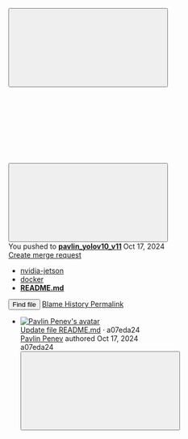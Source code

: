 



<!DOCTYPE html>
<html class="gl-light ui-green with-top-bar " lang="en">
<head prefix="og: http://ogp.me/ns#">
<meta charset="utf-8">
<meta content="IE=edge" http-equiv="X-UA-Compatible">
<meta content="width=device-width, initial-scale=1" name="viewport">
<title>docker/README.md · pavlin_yolov10_v11 · AI / Lab / AI Drone / Nvidia Jetson · GitLab</title>
<script>
//<![CDATA[
window.gon={};gon.api_version="v4";gon.default_avatar_url="https://gitlab.od.atncorp.com/assets/no_avatar-849f9c04a3a0d0cea2424ae97b27447dc64a7dbfae83c036c45b403392f0e8ba.png";gon.max_file_size=500;gon.asset_host=null;gon.webpack_public_path="/assets/webpack/";gon.relative_url_root="";gon.user_color_mode="gl-light";gon.user_color_scheme="solarized-dark";gon.markdown_surround_selection=true;gon.markdown_automatic_lists=true;gon.math_rendering_limits_enabled=true;gon.recaptcha_api_server_url="https://www.recaptcha.net/recaptcha/api.js";gon.recaptcha_sitekey=null;gon.gitlab_url="https://gitlab.od.atncorp.com";gon.promo_url="https://about.gitlab.com";gon.forum_url="https://forum.gitlab.com";gon.docs_url="https://docs.gitlab.com";gon.revision="2c7e66ebdb6";gon.feature_category="source_code_management";gon.gitlab_logo="/assets/gitlab_logo-2957169c8ef64c58616a1ac3f4fc626e8a35ce4eb3ed31bb0d873712f2a041a0.png";gon.secure=true;gon.sprite_icons="/assets/icons-50888ef7fb46c3a1fb53bc67cfc1085be59395f0d49dd55cdd8a8e269dede05b.svg";gon.sprite_file_icons="/assets/file_icons/file_icons-7cd3d6c3b29a6d972895f36472978a4b5adb4b37f9b5d0716a380e82389f7e0e.svg";gon.emoji_sprites_css_path="/assets/emoji_sprites-d746ae2450a3e9c626d338d77a101b84ff33a47c0c281b676d75c4a6ed2948a4.css";gon.gridstack_css_path="/assets/lazy_bundles/gridstack-5fcfd4ffbea1db04eaf7f16521bcab19ae3af042c8b4afe8d16781eda5a70799.css";gon.test_env=false;gon.disable_animations=false;gon.suggested_label_colors={"#cc338b":"Magenta-pink","#dc143c":"Crimson","#c21e56":"Rose red","#cd5b45":"Dark coral","#ed9121":"Carrot orange","#eee600":"Titanium yellow","#009966":"Green-cyan","#8fbc8f":"Dark sea green","#6699cc":"Blue-gray","#e6e6fa":"Lavender","#9400d3":"Dark violet","#330066":"Deep violet","#36454f":"Charcoal grey","#808080":"Gray"};gon.first_day_of_week=1;gon.time_display_relative=true;gon.time_display_format=0;gon.ee=false;gon.jh=false;gon.dot_com=false;gon.uf_error_prefix="UF";gon.pat_prefix="glpat-";gon.keyboard_shortcuts_enabled=true;gon.diagramsnet_url="https://embed.diagrams.net";gon.version="17.4.2";gon.current_user_id=109;gon.current_username="ppenev";gon.current_user_fullname="Pavlin Penev";gon.current_user_avatar_url=null;gon.features={"sourceEditorToolbar":false,"vscodeWebIde":true,"uiForOrganizations":false,"organizationSwitching":false,"removeMonitorMetrics":true,"explainCodeChat":false};
//]]>
</script>
<script>
//<![CDATA[
window.uploads_path = "/ai/lab/ai_drone/nvidia-jetson/uploads";



//]]>
</script>

<script>
//<![CDATA[
var gl = window.gl || {};
gl.startup_calls = {"/ai/lab/ai_drone/nvidia-jetson/-/blob/pavlin_yolov10_v11/docker/README.md?format=json\u0026viewer=rich":{}};
gl.startup_graphql_calls = [{"query":"query getBlobInfo(\n  $projectPath: ID!\n  $filePath: [String!]!\n  $ref: String!\n  $refType: RefType\n  $shouldFetchRawText: Boolean!\n) {\n  project(fullPath: $projectPath) {\n    __typename\n    id\n    repository {\n      __typename\n      empty\n      blobs(paths: $filePath, ref: $ref, refType: $refType) {\n        __typename\n        nodes {\n          __typename\n          id\n          webPath\n          name\n          size\n          rawSize\n          rawTextBlob @include(if: $shouldFetchRawText)\n          fileType\n          language\n          path\n          blamePath\n          editBlobPath\n          gitpodBlobUrl\n          ideEditPath\n          forkAndEditPath\n          ideForkAndEditPath\n          codeNavigationPath\n          projectBlobPathRoot\n          forkAndViewPath\n          environmentFormattedExternalUrl\n          environmentExternalUrlForRouteMap\n          canModifyBlob\n          canModifyBlobWithWebIde\n          canCurrentUserPushToBranch\n          archived\n          storedExternally\n          externalStorage\n          externalStorageUrl\n          rawPath\n          replacePath\n          pipelineEditorPath\n          simpleViewer {\n            fileType\n            tooLarge\n            type\n            renderError\n          }\n          richViewer {\n            fileType\n            tooLarge\n            type\n            renderError\n          }\n        }\n      }\n    }\n  }\n}\n","variables":{"projectPath":"ai/lab/ai_drone/nvidia-jetson","ref":"pavlin_yolov10_v11","refType":null,"filePath":"docker/README.md","shouldFetchRawText":false}}];

if (gl.startup_calls && window.fetch) {
  Object.keys(gl.startup_calls).forEach(apiCall => {
   gl.startup_calls[apiCall] = {
      fetchCall: fetch(apiCall, {
        // Emulate XHR for Rails AJAX request checks
        headers: {
          'X-Requested-With': 'XMLHttpRequest'
        },
        // fetch won’t send cookies in older browsers, unless you set the credentials init option.
        // We set to `same-origin` which is default value in modern browsers.
        // See https://github.com/whatwg/fetch/pull/585 for more information.
        credentials: 'same-origin'
      })
    };
  });
}
if (gl.startup_graphql_calls && window.fetch) {
  const headers = {"X-CSRF-Token":"YVubG9PtbucQqo44xeQDyBymFYvIZc9veWeEAIyrsbCJrnzmYgIZd7Em3GF-Xcr8jrFYArPnJAJx7J20lkXJ1w","x-gitlab-feature-category":"source_code_management"};
  const url = `https://gitlab.od.atncorp.com/api/graphql`

  const opts = {
    method: "POST",
    headers: {
      "Content-Type": "application/json",
      ...headers,
    }
  };

  gl.startup_graphql_calls = gl.startup_graphql_calls.map(call => ({
    ...call,
    fetchCall: fetch(url, {
      ...opts,
      credentials: 'same-origin',
      body: JSON.stringify(call)
    })
  }))
}


//]]>
</script>

<link rel="prefetch" href="/assets/webpack/monaco.b232988e.chunk.js">

<link rel="stylesheet" href="/assets/application-857280eb2c5ebf3a21350a6acc823e0b28bf87da97bda46f8d475bab7806dc71.css" />
<link rel="stylesheet" href="/assets/page_bundles/tree-613f28b9f7d3865f97b3a25cecb0fc0c1a43a14848d62b1ddf7a45839cd46496.css" /><link rel="stylesheet" href="/assets/page_bundles/projects-61bae953244f300140901fa29f63fbd0ecf2ddc06f150ed34dad3e59368e9a02.css" /><link rel="stylesheet" href="/assets/page_bundles/commit_description-065c52911d70ac846b47cc0f64e7a6e0d3daadd0cd34f5788259712569dc0dc3.css" /><link rel="stylesheet" href="/assets/page_bundles/work_items-1df2eea09269b0096c89bcdeba7f775c344c607599d35c3e540bd969463a3bd4.css" /><link rel="stylesheet" href="/assets/page_bundles/notes_shared-bb04929b630340c7b337fb6bfa30ea2d10fcfe6334e1c2e804a3159fc888c146.css" />
<link rel="stylesheet" href="/assets/application_utilities-0f64530bdd1cd7f39aa00294ccb76cb9a4a8a8d4fbe2f0f3479997820877adc1.css" />
<link rel="stylesheet" href="/assets/tailwind-df73256c46d660e287677379ab8d61af8585b74ed0a6d7a788608afecccfd1fb.css" />


<link rel="stylesheet" href="/assets/fonts-fae5d3f79948bd85f18b6513a025f863b19636e85b09a1492907eb4b1bb0557b.css" />
<link rel="stylesheet" href="/assets/highlight/themes/solarized-dark-00d8ec65284550069a669f9feae848bb528021c3af5cccc53e66e858d4c52e64.css" />


<link rel="preload" href="/assets/application_utilities-0f64530bdd1cd7f39aa00294ccb76cb9a4a8a8d4fbe2f0f3479997820877adc1.css" as="style" type="text/css">
<link rel="preload" href="/assets/application-857280eb2c5ebf3a21350a6acc823e0b28bf87da97bda46f8d475bab7806dc71.css" as="style" type="text/css">
<link rel="preload" href="/assets/highlight/themes/solarized-dark-00d8ec65284550069a669f9feae848bb528021c3af5cccc53e66e858d4c52e64.css" as="style" type="text/css">




<script src="/assets/webpack/runtime.bb284101.bundle.js" defer="defer"></script>
<script src="/assets/webpack/main.018e6284.chunk.js" defer="defer"></script>
<script src="/assets/webpack/graphql.e1f11a07.chunk.js" defer="defer"></script>
<script src="/assets/webpack/commons-pages.admin.abuse_reports.show-pages.dashboard.issues-pages.dashboard.milestones.show-pages.-13e11bbf.94a09ab2.chunk.js" defer="defer"></script>
<script src="/assets/webpack/commons-pages.admin.abuse_reports.show-pages.dashboard.issues-pages.groups.boards-pages.groups.infra-bae5b164.e1eb380e.chunk.js" defer="defer"></script>
<script src="/assets/webpack/commons-pages.admin.abuse_reports.show-pages.dashboard.issues-pages.groups.boards-pages.groups.issue-8dfa5f96.74f9ae83.chunk.js" defer="defer"></script>
<script src="/assets/webpack/commons-pages.admin.abuse_reports.show-pages.dashboard.issues-pages.groups.boards-pages.groups.issue-f804d6c2.35419d5c.chunk.js" defer="defer"></script>
<script src="/assets/webpack/commons-pages.groups.harbor.repositories-pages.groups.new-pages.groups.packages-pages.groups.registr-c21f1c50.0fbb41f2.chunk.js" defer="defer"></script>
<script src="/assets/webpack/commons-pages.search.show-super_sidebar.599796f4.chunk.js" defer="defer"></script>
<script src="/assets/webpack/super_sidebar.a1cd5f8e.chunk.js" defer="defer"></script>
<script src="/assets/webpack/commons-pages.projects-pages.projects.activity-pages.projects.alert_management.details-pages.project-ee413973.db11e848.chunk.js" defer="defer"></script>
<script src="/assets/webpack/commons-pages.admin.runners.show-pages.clusters.agents.dashboard-pages.dashboard.groups.index-pages.-d17ea602.9eaa870f.chunk.js" defer="defer"></script>
<script src="/assets/webpack/commons-pages.projects.blob.show-pages.projects.branches.new-pages.projects.commits.show-pages.proje-81161c0b.7e968083.chunk.js" defer="defer"></script>
<script src="/assets/webpack/commons-pages.projects.blob.show-pages.projects.show-pages.projects.snippets.edit-pages.projects.sni-42df7d4c.2c0bbb38.chunk.js" defer="defer"></script>
<script src="/assets/webpack/commons-pages.projects.blob.show-pages.projects.show-pages.projects.snippets.show-pages.projects.tre-c684fcf6.8bf42713.chunk.js" defer="defer"></script>
<script src="/assets/webpack/commons-pages.projects.blob.show-pages.projects.forks.new-pages.projects.show-pages.projects.tree.show.2300d4b7.chunk.js" defer="defer"></script>
<script src="/assets/webpack/commons-pages.projects.blob.show-pages.projects.show-pages.projects.tree.show.bec15eb6.chunk.js" defer="defer"></script>
<script src="/assets/webpack/commons-pages.projects.blob.show-pages.projects.tree.show-treeList.9861aec6.chunk.js" defer="defer"></script>
<script src="/assets/webpack/commons-pages.projects.blob.show-pages.projects.commits.show-pages.projects.compare.show.cdfd407a.chunk.js" defer="defer"></script>
<script src="/assets/webpack/pages.projects.blob.show.4479a877.chunk.js" defer="defer"></script>

<meta content="object" property="og:type">
<meta content="GitLab" property="og:site_name">
<meta content="docker/README.md · pavlin_yolov10_v11 · AI / Lab / AI Drone / Nvidia Jetson · GitLab" property="og:title">
<meta content="GitLab Community Edition" property="og:description">
<meta content="https://gitlab.od.atncorp.com/assets/twitter_card-570ddb06edf56a2312253c5872489847a0f385112ddbcd71ccfa1570febab5d2.jpg" property="og:image">
<meta content="64" property="og:image:width">
<meta content="64" property="og:image:height">
<meta content="https://gitlab.od.atncorp.com/ai/lab/ai_drone/nvidia-jetson/-/blob/pavlin_yolov10_v11/docker/README.md" property="og:url">
<meta content="summary" property="twitter:card">
<meta content="docker/README.md · pavlin_yolov10_v11 · AI / Lab / AI Drone / Nvidia Jetson · GitLab" property="twitter:title">
<meta content="GitLab Community Edition" property="twitter:description">
<meta content="https://gitlab.od.atncorp.com/assets/twitter_card-570ddb06edf56a2312253c5872489847a0f385112ddbcd71ccfa1570febab5d2.jpg" property="twitter:image">

<meta name="csrf-param" content="authenticity_token" />
<meta name="csrf-token" content="138apbyJO3IrZp_ZHHWN_LpUkiXK0YrTCErjyOOfiLM_iv1YDWZM4orqzYCnzETIKEPfrLFTYb4Awfp8-XHw1A" />
<meta name="csp-nonce" />
<meta name="action-cable-url" content="/-/cable" />
<link href="/-/manifest.json" rel="manifest">
<link rel="icon" type="image/png" href="/assets/favicon-72a2cad5025aa931d6ea56c3201d1f18e68a8cd39788c7c80d5b2b82aa5143ef.png" id="favicon" data-original-href="/assets/favicon-72a2cad5025aa931d6ea56c3201d1f18e68a8cd39788c7c80d5b2b82aa5143ef.png" />
<link rel="apple-touch-icon" type="image/x-icon" href="/assets/apple-touch-icon-b049d4bc0dd9626f31db825d61880737befc7835982586d015bded10b4435460.png" />
<link href="/search/opensearch.xml" rel="search" title="Search GitLab" type="application/opensearchdescription+xml">




<meta content="GitLab Community Edition" name="description">
<meta content="#0e4328" name="theme-color">
</head>

<body class="tab-width-8 gl-browser-chrome gl-platform-windows" data-find-file="/ai/lab/ai_drone/nvidia-jetson/-/find_file/pavlin_yolov10_v11" data-group="ai_drone" data-group-full-path="ai/lab/ai_drone" data-namespace-id="618" data-page="projects:blob:show" data-page-type-id="pavlin_yolov10_v11/docker/README.md" data-project="nvidia-jetson" data-project-full-path="ai/lab/ai_drone/nvidia-jetson" data-project-id="524">

<script>
//<![CDATA[
gl = window.gl || {};
gl.client = {"isChrome":true,"isWindows":true};


//]]>
</script>


<div class="layout-page page-with-super-sidebar">
<aside class="js-super-sidebar super-sidebar super-sidebar-loading" data-command-palette="{&quot;project_files_url&quot;:&quot;/ai/lab/ai_drone/nvidia-jetson/-/files/pavlin_yolov10_v11?format=json&quot;,&quot;project_blob_url&quot;:&quot;/ai/lab/ai_drone/nvidia-jetson/-/blob/pavlin_yolov10_v11&quot;}" data-force-desktop-expanded-sidebar="" data-is-saas="false" data-root-path="/" data-sidebar="{&quot;whats_new_most_recent_release_items_count&quot;:7,&quot;whats_new_version_digest&quot;:&quot;618ce5f0030591b417694ba96ae6915ced5fcb4510912f752857458c059771c8&quot;,&quot;is_logged_in&quot;:true,&quot;context_switcher_links&quot;:[{&quot;title&quot;:&quot;Your work&quot;,&quot;link&quot;:&quot;/&quot;,&quot;icon&quot;:&quot;work&quot;},{&quot;title&quot;:&quot;Explore&quot;,&quot;link&quot;:&quot;/explore&quot;,&quot;icon&quot;:&quot;compass&quot;},{&quot;title&quot;:&quot;Profile&quot;,&quot;link&quot;:&quot;/-/user_settings/profile&quot;,&quot;icon&quot;:&quot;profile&quot;},{&quot;title&quot;:&quot;Preferences&quot;,&quot;link&quot;:&quot;/-/profile/preferences&quot;,&quot;icon&quot;:&quot;preferences&quot;}],&quot;current_menu_items&quot;:[{&quot;id&quot;:&quot;project_overview&quot;,&quot;title&quot;:&quot;Nvidia Jetson&quot;,&quot;icon&quot;:null,&quot;avatar&quot;:null,&quot;entity_id&quot;:524,&quot;link&quot;:&quot;/ai/lab/ai_drone/nvidia-jetson&quot;,&quot;pill_count&quot;:null,&quot;link_classes&quot;:&quot;shortcuts-project&quot;,&quot;is_active&quot;:false},{&quot;id&quot;:&quot;manage_menu&quot;,&quot;title&quot;:&quot;Manage&quot;,&quot;icon&quot;:&quot;users&quot;,&quot;avatar&quot;:null,&quot;avatar_shape&quot;:&quot;rect&quot;,&quot;entity_id&quot;:null,&quot;link&quot;:&quot;/ai/lab/ai_drone/nvidia-jetson/activity&quot;,&quot;is_active&quot;:false,&quot;pill_count&quot;:null,&quot;items&quot;:[{&quot;id&quot;:&quot;activity&quot;,&quot;title&quot;:&quot;Activity&quot;,&quot;icon&quot;:null,&quot;avatar&quot;:null,&quot;entity_id&quot;:null,&quot;link&quot;:&quot;/ai/lab/ai_drone/nvidia-jetson/activity&quot;,&quot;pill_count&quot;:null,&quot;link_classes&quot;:&quot;shortcuts-project-activity&quot;,&quot;is_active&quot;:false},{&quot;id&quot;:&quot;members&quot;,&quot;title&quot;:&quot;Members&quot;,&quot;icon&quot;:null,&quot;avatar&quot;:null,&quot;entity_id&quot;:null,&quot;link&quot;:&quot;/ai/lab/ai_drone/nvidia-jetson/-/project_members&quot;,&quot;pill_count&quot;:null,&quot;link_classes&quot;:null,&quot;is_active&quot;:false},{&quot;id&quot;:&quot;labels&quot;,&quot;title&quot;:&quot;Labels&quot;,&quot;icon&quot;:null,&quot;avatar&quot;:null,&quot;entity_id&quot;:null,&quot;link&quot;:&quot;/ai/lab/ai_drone/nvidia-jetson/-/labels&quot;,&quot;pill_count&quot;:null,&quot;link_classes&quot;:null,&quot;is_active&quot;:false}],&quot;separated&quot;:false},{&quot;id&quot;:&quot;plan_menu&quot;,&quot;title&quot;:&quot;Plan&quot;,&quot;icon&quot;:&quot;planning&quot;,&quot;avatar&quot;:null,&quot;avatar_shape&quot;:&quot;rect&quot;,&quot;entity_id&quot;:null,&quot;link&quot;:&quot;/ai/lab/ai_drone/nvidia-jetson/-/issues&quot;,&quot;is_active&quot;:false,&quot;pill_count&quot;:null,&quot;items&quot;:[{&quot;id&quot;:&quot;project_issue_list&quot;,&quot;title&quot;:&quot;Issues&quot;,&quot;icon&quot;:null,&quot;avatar&quot;:null,&quot;entity_id&quot;:null,&quot;link&quot;:&quot;/ai/lab/ai_drone/nvidia-jetson/-/issues&quot;,&quot;pill_count&quot;:&quot;0&quot;,&quot;link_classes&quot;:&quot;shortcuts-issues has-sub-items&quot;,&quot;is_active&quot;:false},{&quot;id&quot;:&quot;boards&quot;,&quot;title&quot;:&quot;Issue boards&quot;,&quot;icon&quot;:null,&quot;avatar&quot;:null,&quot;entity_id&quot;:null,&quot;link&quot;:&quot;/ai/lab/ai_drone/nvidia-jetson/-/boards&quot;,&quot;pill_count&quot;:null,&quot;link_classes&quot;:&quot;shortcuts-issue-boards&quot;,&quot;is_active&quot;:false},{&quot;id&quot;:&quot;milestones&quot;,&quot;title&quot;:&quot;Milestones&quot;,&quot;icon&quot;:null,&quot;avatar&quot;:null,&quot;entity_id&quot;:null,&quot;link&quot;:&quot;/ai/lab/ai_drone/nvidia-jetson/-/milestones&quot;,&quot;pill_count&quot;:null,&quot;link_classes&quot;:null,&quot;is_active&quot;:false},{&quot;id&quot;:&quot;project_wiki&quot;,&quot;title&quot;:&quot;Wiki&quot;,&quot;icon&quot;:null,&quot;avatar&quot;:null,&quot;entity_id&quot;:null,&quot;link&quot;:&quot;/ai/lab/ai_drone/nvidia-jetson/-/wikis/home&quot;,&quot;pill_count&quot;:null,&quot;link_classes&quot;:&quot;shortcuts-wiki&quot;,&quot;is_active&quot;:false}],&quot;separated&quot;:false},{&quot;id&quot;:&quot;code_menu&quot;,&quot;title&quot;:&quot;Code&quot;,&quot;icon&quot;:&quot;code&quot;,&quot;avatar&quot;:null,&quot;avatar_shape&quot;:&quot;rect&quot;,&quot;entity_id&quot;:null,&quot;link&quot;:&quot;/ai/lab/ai_drone/nvidia-jetson/-/merge_requests&quot;,&quot;is_active&quot;:true,&quot;pill_count&quot;:null,&quot;items&quot;:[{&quot;id&quot;:&quot;project_merge_request_list&quot;,&quot;title&quot;:&quot;Merge requests&quot;,&quot;icon&quot;:null,&quot;avatar&quot;:null,&quot;entity_id&quot;:null,&quot;link&quot;:&quot;/ai/lab/ai_drone/nvidia-jetson/-/merge_requests&quot;,&quot;pill_count&quot;:&quot;0&quot;,&quot;link_classes&quot;:&quot;shortcuts-merge_requests&quot;,&quot;is_active&quot;:false},{&quot;id&quot;:&quot;files&quot;,&quot;title&quot;:&quot;Repository&quot;,&quot;icon&quot;:null,&quot;avatar&quot;:null,&quot;entity_id&quot;:null,&quot;link&quot;:&quot;/ai/lab/ai_drone/nvidia-jetson/-/tree/pavlin_yolov10_v11&quot;,&quot;pill_count&quot;:null,&quot;link_classes&quot;:&quot;shortcuts-tree&quot;,&quot;is_active&quot;:true},{&quot;id&quot;:&quot;branches&quot;,&quot;title&quot;:&quot;Branches&quot;,&quot;icon&quot;:null,&quot;avatar&quot;:null,&quot;entity_id&quot;:null,&quot;link&quot;:&quot;/ai/lab/ai_drone/nvidia-jetson/-/branches&quot;,&quot;pill_count&quot;:null,&quot;link_classes&quot;:null,&quot;is_active&quot;:false},{&quot;id&quot;:&quot;commits&quot;,&quot;title&quot;:&quot;Commits&quot;,&quot;icon&quot;:null,&quot;avatar&quot;:null,&quot;entity_id&quot;:null,&quot;link&quot;:&quot;/ai/lab/ai_drone/nvidia-jetson/-/commits/pavlin_yolov10_v11&quot;,&quot;pill_count&quot;:null,&quot;link_classes&quot;:&quot;shortcuts-commits&quot;,&quot;is_active&quot;:false},{&quot;id&quot;:&quot;tags&quot;,&quot;title&quot;:&quot;Tags&quot;,&quot;icon&quot;:null,&quot;avatar&quot;:null,&quot;entity_id&quot;:null,&quot;link&quot;:&quot;/ai/lab/ai_drone/nvidia-jetson/-/tags&quot;,&quot;pill_count&quot;:null,&quot;link_classes&quot;:null,&quot;is_active&quot;:false},{&quot;id&quot;:&quot;graphs&quot;,&quot;title&quot;:&quot;Repository graph&quot;,&quot;icon&quot;:null,&quot;avatar&quot;:null,&quot;entity_id&quot;:null,&quot;link&quot;:&quot;/ai/lab/ai_drone/nvidia-jetson/-/network/pavlin_yolov10_v11&quot;,&quot;pill_count&quot;:null,&quot;link_classes&quot;:&quot;shortcuts-network&quot;,&quot;is_active&quot;:false},{&quot;id&quot;:&quot;compare&quot;,&quot;title&quot;:&quot;Compare revisions&quot;,&quot;icon&quot;:null,&quot;avatar&quot;:null,&quot;entity_id&quot;:null,&quot;link&quot;:&quot;/ai/lab/ai_drone/nvidia-jetson/-/compare?from=main\u0026to=pavlin_yolov10_v11&quot;,&quot;pill_count&quot;:null,&quot;link_classes&quot;:null,&quot;is_active&quot;:false},{&quot;id&quot;:&quot;project_snippets&quot;,&quot;title&quot;:&quot;Snippets&quot;,&quot;icon&quot;:null,&quot;avatar&quot;:null,&quot;entity_id&quot;:null,&quot;link&quot;:&quot;/ai/lab/ai_drone/nvidia-jetson/-/snippets&quot;,&quot;pill_count&quot;:null,&quot;link_classes&quot;:&quot;shortcuts-snippets&quot;,&quot;is_active&quot;:false}],&quot;separated&quot;:false},{&quot;id&quot;:&quot;build_menu&quot;,&quot;title&quot;:&quot;Build&quot;,&quot;icon&quot;:&quot;rocket&quot;,&quot;avatar&quot;:null,&quot;avatar_shape&quot;:&quot;rect&quot;,&quot;entity_id&quot;:null,&quot;link&quot;:&quot;/ai/lab/ai_drone/nvidia-jetson/-/pipelines&quot;,&quot;is_active&quot;:false,&quot;pill_count&quot;:null,&quot;items&quot;:[{&quot;id&quot;:&quot;pipelines&quot;,&quot;title&quot;:&quot;Pipelines&quot;,&quot;icon&quot;:null,&quot;avatar&quot;:null,&quot;entity_id&quot;:null,&quot;link&quot;:&quot;/ai/lab/ai_drone/nvidia-jetson/-/pipelines&quot;,&quot;pill_count&quot;:null,&quot;link_classes&quot;:&quot;shortcuts-pipelines&quot;,&quot;is_active&quot;:false},{&quot;id&quot;:&quot;jobs&quot;,&quot;title&quot;:&quot;Jobs&quot;,&quot;icon&quot;:null,&quot;avatar&quot;:null,&quot;entity_id&quot;:null,&quot;link&quot;:&quot;/ai/lab/ai_drone/nvidia-jetson/-/jobs&quot;,&quot;pill_count&quot;:null,&quot;link_classes&quot;:&quot;shortcuts-builds&quot;,&quot;is_active&quot;:false},{&quot;id&quot;:&quot;pipelines_editor&quot;,&quot;title&quot;:&quot;Pipeline editor&quot;,&quot;icon&quot;:null,&quot;avatar&quot;:null,&quot;entity_id&quot;:null,&quot;link&quot;:&quot;/ai/lab/ai_drone/nvidia-jetson/-/ci/editor?branch_name=pavlin_yolov10_v11&quot;,&quot;pill_count&quot;:null,&quot;link_classes&quot;:null,&quot;is_active&quot;:false},{&quot;id&quot;:&quot;pipeline_schedules&quot;,&quot;title&quot;:&quot;Pipeline schedules&quot;,&quot;icon&quot;:null,&quot;avatar&quot;:null,&quot;entity_id&quot;:null,&quot;link&quot;:&quot;/ai/lab/ai_drone/nvidia-jetson/-/pipeline_schedules&quot;,&quot;pill_count&quot;:null,&quot;link_classes&quot;:&quot;shortcuts-builds&quot;,&quot;is_active&quot;:false},{&quot;id&quot;:&quot;artifacts&quot;,&quot;title&quot;:&quot;Artifacts&quot;,&quot;icon&quot;:null,&quot;avatar&quot;:null,&quot;entity_id&quot;:null,&quot;link&quot;:&quot;/ai/lab/ai_drone/nvidia-jetson/-/artifacts&quot;,&quot;pill_count&quot;:null,&quot;link_classes&quot;:&quot;shortcuts-builds&quot;,&quot;is_active&quot;:false}],&quot;separated&quot;:false},{&quot;id&quot;:&quot;secure_menu&quot;,&quot;title&quot;:&quot;Secure&quot;,&quot;icon&quot;:&quot;shield&quot;,&quot;avatar&quot;:null,&quot;avatar_shape&quot;:&quot;rect&quot;,&quot;entity_id&quot;:null,&quot;link&quot;:&quot;/ai/lab/ai_drone/nvidia-jetson/-/security/configuration&quot;,&quot;is_active&quot;:false,&quot;pill_count&quot;:null,&quot;items&quot;:[{&quot;id&quot;:&quot;configuration&quot;,&quot;title&quot;:&quot;Security configuration&quot;,&quot;icon&quot;:null,&quot;avatar&quot;:null,&quot;entity_id&quot;:null,&quot;link&quot;:&quot;/ai/lab/ai_drone/nvidia-jetson/-/security/configuration&quot;,&quot;pill_count&quot;:null,&quot;link_classes&quot;:null,&quot;is_active&quot;:false}],&quot;separated&quot;:false},{&quot;id&quot;:&quot;deploy_menu&quot;,&quot;title&quot;:&quot;Deploy&quot;,&quot;icon&quot;:&quot;deployments&quot;,&quot;avatar&quot;:null,&quot;avatar_shape&quot;:&quot;rect&quot;,&quot;entity_id&quot;:null,&quot;link&quot;:&quot;/ai/lab/ai_drone/nvidia-jetson/-/releases&quot;,&quot;is_active&quot;:false,&quot;pill_count&quot;:null,&quot;items&quot;:[{&quot;id&quot;:&quot;releases&quot;,&quot;title&quot;:&quot;Releases&quot;,&quot;icon&quot;:null,&quot;avatar&quot;:null,&quot;entity_id&quot;:null,&quot;link&quot;:&quot;/ai/lab/ai_drone/nvidia-jetson/-/releases&quot;,&quot;pill_count&quot;:null,&quot;link_classes&quot;:&quot;shortcuts-deployments-releases&quot;,&quot;is_active&quot;:false},{&quot;id&quot;:&quot;feature_flags&quot;,&quot;title&quot;:&quot;Feature flags&quot;,&quot;icon&quot;:null,&quot;avatar&quot;:null,&quot;entity_id&quot;:null,&quot;link&quot;:&quot;/ai/lab/ai_drone/nvidia-jetson/-/feature_flags&quot;,&quot;pill_count&quot;:null,&quot;link_classes&quot;:&quot;shortcuts-feature-flags&quot;,&quot;is_active&quot;:false},{&quot;id&quot;:&quot;packages_registry&quot;,&quot;title&quot;:&quot;Package Registry&quot;,&quot;icon&quot;:null,&quot;avatar&quot;:null,&quot;entity_id&quot;:null,&quot;link&quot;:&quot;/ai/lab/ai_drone/nvidia-jetson/-/packages&quot;,&quot;pill_count&quot;:null,&quot;link_classes&quot;:&quot;shortcuts-container-registry&quot;,&quot;is_active&quot;:false},{&quot;id&quot;:&quot;container_registry&quot;,&quot;title&quot;:&quot;Container Registry&quot;,&quot;icon&quot;:null,&quot;avatar&quot;:null,&quot;entity_id&quot;:null,&quot;link&quot;:&quot;/ai/lab/ai_drone/nvidia-jetson/container_registry&quot;,&quot;pill_count&quot;:null,&quot;link_classes&quot;:null,&quot;is_active&quot;:false},{&quot;id&quot;:&quot;model_registry&quot;,&quot;title&quot;:&quot;Model registry&quot;,&quot;icon&quot;:null,&quot;avatar&quot;:null,&quot;entity_id&quot;:null,&quot;link&quot;:&quot;/ai/lab/ai_drone/nvidia-jetson/-/ml/models&quot;,&quot;pill_count&quot;:null,&quot;link_classes&quot;:null,&quot;is_active&quot;:false}],&quot;separated&quot;:false},{&quot;id&quot;:&quot;operations_menu&quot;,&quot;title&quot;:&quot;Operate&quot;,&quot;icon&quot;:&quot;cloud-pod&quot;,&quot;avatar&quot;:null,&quot;avatar_shape&quot;:&quot;rect&quot;,&quot;entity_id&quot;:null,&quot;link&quot;:&quot;/ai/lab/ai_drone/nvidia-jetson/-/environments&quot;,&quot;is_active&quot;:false,&quot;pill_count&quot;:null,&quot;items&quot;:[{&quot;id&quot;:&quot;environments&quot;,&quot;title&quot;:&quot;Environments&quot;,&quot;icon&quot;:null,&quot;avatar&quot;:null,&quot;entity_id&quot;:null,&quot;link&quot;:&quot;/ai/lab/ai_drone/nvidia-jetson/-/environments&quot;,&quot;pill_count&quot;:null,&quot;link_classes&quot;:&quot;shortcuts-environments&quot;,&quot;is_active&quot;:false},{&quot;id&quot;:&quot;kubernetes&quot;,&quot;title&quot;:&quot;Kubernetes clusters&quot;,&quot;icon&quot;:null,&quot;avatar&quot;:null,&quot;entity_id&quot;:null,&quot;link&quot;:&quot;/ai/lab/ai_drone/nvidia-jetson/-/clusters&quot;,&quot;pill_count&quot;:null,&quot;link_classes&quot;:&quot;shortcuts-kubernetes&quot;,&quot;is_active&quot;:false},{&quot;id&quot;:&quot;terraform_states&quot;,&quot;title&quot;:&quot;Terraform states&quot;,&quot;icon&quot;:null,&quot;avatar&quot;:null,&quot;entity_id&quot;:null,&quot;link&quot;:&quot;/ai/lab/ai_drone/nvidia-jetson/-/terraform&quot;,&quot;pill_count&quot;:null,&quot;link_classes&quot;:null,&quot;is_active&quot;:false},{&quot;id&quot;:&quot;infrastructure_registry&quot;,&quot;title&quot;:&quot;Terraform modules&quot;,&quot;icon&quot;:null,&quot;avatar&quot;:null,&quot;entity_id&quot;:null,&quot;link&quot;:&quot;/ai/lab/ai_drone/nvidia-jetson/-/terraform_module_registry&quot;,&quot;pill_count&quot;:null,&quot;link_classes&quot;:null,&quot;is_active&quot;:false}],&quot;separated&quot;:false},{&quot;id&quot;:&quot;monitor_menu&quot;,&quot;title&quot;:&quot;Monitor&quot;,&quot;icon&quot;:&quot;monitor&quot;,&quot;avatar&quot;:null,&quot;avatar_shape&quot;:&quot;rect&quot;,&quot;entity_id&quot;:null,&quot;link&quot;:&quot;/ai/lab/ai_drone/nvidia-jetson/-/error_tracking&quot;,&quot;is_active&quot;:false,&quot;pill_count&quot;:null,&quot;items&quot;:[{&quot;id&quot;:&quot;error_tracking&quot;,&quot;title&quot;:&quot;Error Tracking&quot;,&quot;icon&quot;:null,&quot;avatar&quot;:null,&quot;entity_id&quot;:null,&quot;link&quot;:&quot;/ai/lab/ai_drone/nvidia-jetson/-/error_tracking&quot;,&quot;pill_count&quot;:null,&quot;link_classes&quot;:null,&quot;is_active&quot;:false},{&quot;id&quot;:&quot;alert_management&quot;,&quot;title&quot;:&quot;Alerts&quot;,&quot;icon&quot;:null,&quot;avatar&quot;:null,&quot;entity_id&quot;:null,&quot;link&quot;:&quot;/ai/lab/ai_drone/nvidia-jetson/-/alert_management&quot;,&quot;pill_count&quot;:null,&quot;link_classes&quot;:null,&quot;is_active&quot;:false},{&quot;id&quot;:&quot;incidents&quot;,&quot;title&quot;:&quot;Incidents&quot;,&quot;icon&quot;:null,&quot;avatar&quot;:null,&quot;entity_id&quot;:null,&quot;link&quot;:&quot;/ai/lab/ai_drone/nvidia-jetson/-/incidents&quot;,&quot;pill_count&quot;:null,&quot;link_classes&quot;:null,&quot;is_active&quot;:false}],&quot;separated&quot;:false},{&quot;id&quot;:&quot;analyze_menu&quot;,&quot;title&quot;:&quot;Analyze&quot;,&quot;icon&quot;:&quot;chart&quot;,&quot;avatar&quot;:null,&quot;avatar_shape&quot;:&quot;rect&quot;,&quot;entity_id&quot;:null,&quot;link&quot;:&quot;/ai/lab/ai_drone/nvidia-jetson/-/value_stream_analytics&quot;,&quot;is_active&quot;:false,&quot;pill_count&quot;:null,&quot;items&quot;:[{&quot;id&quot;:&quot;cycle_analytics&quot;,&quot;title&quot;:&quot;Value stream analytics&quot;,&quot;icon&quot;:null,&quot;avatar&quot;:null,&quot;entity_id&quot;:null,&quot;link&quot;:&quot;/ai/lab/ai_drone/nvidia-jetson/-/value_stream_analytics&quot;,&quot;pill_count&quot;:null,&quot;link_classes&quot;:&quot;shortcuts-project-cycle-analytics&quot;,&quot;is_active&quot;:false},{&quot;id&quot;:&quot;contributors&quot;,&quot;title&quot;:&quot;Contributor analytics&quot;,&quot;icon&quot;:null,&quot;avatar&quot;:null,&quot;entity_id&quot;:null,&quot;link&quot;:&quot;/ai/lab/ai_drone/nvidia-jetson/-/graphs/pavlin_yolov10_v11&quot;,&quot;pill_count&quot;:null,&quot;link_classes&quot;:null,&quot;is_active&quot;:false},{&quot;id&quot;:&quot;ci_cd_analytics&quot;,&quot;title&quot;:&quot;CI/CD analytics&quot;,&quot;icon&quot;:null,&quot;avatar&quot;:null,&quot;entity_id&quot;:null,&quot;link&quot;:&quot;/ai/lab/ai_drone/nvidia-jetson/-/pipelines/charts&quot;,&quot;pill_count&quot;:null,&quot;link_classes&quot;:null,&quot;is_active&quot;:false},{&quot;id&quot;:&quot;repository_analytics&quot;,&quot;title&quot;:&quot;Repository analytics&quot;,&quot;icon&quot;:null,&quot;avatar&quot;:null,&quot;entity_id&quot;:null,&quot;link&quot;:&quot;/ai/lab/ai_drone/nvidia-jetson/-/graphs/pavlin_yolov10_v11/charts&quot;,&quot;pill_count&quot;:null,&quot;link_classes&quot;:&quot;shortcuts-repository-charts&quot;,&quot;is_active&quot;:false},{&quot;id&quot;:&quot;model_experiments&quot;,&quot;title&quot;:&quot;Model experiments&quot;,&quot;icon&quot;:null,&quot;avatar&quot;:null,&quot;entity_id&quot;:null,&quot;link&quot;:&quot;/ai/lab/ai_drone/nvidia-jetson/-/ml/experiments&quot;,&quot;pill_count&quot;:null,&quot;link_classes&quot;:null,&quot;is_active&quot;:false}],&quot;separated&quot;:false}],&quot;current_context_header&quot;:&quot;Project&quot;,&quot;support_path&quot;:&quot;https://about.gitlab.com/get-help/&quot;,&quot;docs_path&quot;:&quot;/help/docs&quot;,&quot;display_whats_new&quot;:true,&quot;show_version_check&quot;:false,&quot;search&quot;:{&quot;search_path&quot;:&quot;/search&quot;,&quot;issues_path&quot;:&quot;/dashboard/issues&quot;,&quot;mr_path&quot;:&quot;/dashboard/merge_requests&quot;,&quot;autocomplete_path&quot;:&quot;/search/autocomplete&quot;,&quot;settings_path&quot;:&quot;/search/settings&quot;,&quot;search_context&quot;:{&quot;group&quot;:{&quot;id&quot;:618,&quot;name&quot;:&quot;AI Drone&quot;,&quot;full_name&quot;:&quot;AI / Lab / AI Drone&quot;},&quot;group_metadata&quot;:{&quot;issues_path&quot;:&quot;/groups/ai/lab/ai_drone/-/issues&quot;,&quot;mr_path&quot;:&quot;/groups/ai/lab/ai_drone/-/merge_requests&quot;},&quot;project&quot;:{&quot;id&quot;:524,&quot;name&quot;:&quot;Nvidia Jetson&quot;},&quot;project_metadata&quot;:{&quot;mr_path&quot;:&quot;/ai/lab/ai_drone/nvidia-jetson/-/merge_requests&quot;,&quot;issues_path&quot;:&quot;/ai/lab/ai_drone/nvidia-jetson/-/issues&quot;},&quot;code_search&quot;:true,&quot;ref&quot;:&quot;pavlin_yolov10_v11&quot;,&quot;scope&quot;:null,&quot;for_snippets&quot;:null}},&quot;panel_type&quot;:&quot;project&quot;,&quot;shortcut_links&quot;:[{&quot;title&quot;:&quot;Milestones&quot;,&quot;href&quot;:&quot;/dashboard/milestones&quot;,&quot;css_class&quot;:&quot;dashboard-shortcuts-milestones&quot;},{&quot;title&quot;:&quot;Snippets&quot;,&quot;href&quot;:&quot;/dashboard/snippets&quot;,&quot;css_class&quot;:&quot;dashboard-shortcuts-snippets&quot;},{&quot;title&quot;:&quot;Activity&quot;,&quot;href&quot;:&quot;/dashboard/activity&quot;,&quot;css_class&quot;:&quot;dashboard-shortcuts-activity&quot;},{&quot;title&quot;:&quot;Groups&quot;,&quot;href&quot;:&quot;/dashboard/groups&quot;,&quot;css_class&quot;:&quot;dashboard-shortcuts-groups&quot;},{&quot;title&quot;:&quot;Projects&quot;,&quot;href&quot;:&quot;/dashboard/projects&quot;,&quot;css_class&quot;:&quot;dashboard-shortcuts-projects&quot;},{&quot;title&quot;:&quot;Create a new issue&quot;,&quot;href&quot;:&quot;/ai/lab/ai_drone/nvidia-jetson/-/issues/new&quot;,&quot;css_class&quot;:&quot;shortcuts-new-issue&quot;}],&quot;terms&quot;:null,&quot;is_admin&quot;:false,&quot;name&quot;:&quot;Pavlin Penev&quot;,&quot;username&quot;:&quot;ppenev&quot;,&quot;admin_url&quot;:&quot;https://gitlab.od.atncorp.com/admin&quot;,&quot;admin_mode&quot;:{&quot;admin_mode_feature_enabled&quot;:false,&quot;admin_mode_active&quot;:false,&quot;enter_admin_mode_url&quot;:&quot;/admin/session/new&quot;,&quot;leave_admin_mode_url&quot;:&quot;/admin/session/destroy&quot;,&quot;user_is_admin&quot;:false},&quot;avatar_url&quot;:null,&quot;has_link_to_profile&quot;:true,&quot;link_to_profile&quot;:&quot;/ppenev&quot;,&quot;logo_url&quot;:null,&quot;status&quot;:{&quot;can_update&quot;:true,&quot;busy&quot;:null,&quot;customized&quot;:null,&quot;availability&quot;:&quot;&quot;,&quot;emoji&quot;:null,&quot;message_html&quot;:null,&quot;message&quot;:null,&quot;clear_after&quot;:null},&quot;settings&quot;:{&quot;has_settings&quot;:true,&quot;profile_path&quot;:&quot;/-/user_settings/profile&quot;,&quot;profile_preferences_path&quot;:&quot;/-/profile/preferences&quot;},&quot;user_counts&quot;:{&quot;assigned_issues&quot;:0,&quot;assigned_merge_requests&quot;:0,&quot;review_requested_merge_requests&quot;:0,&quot;todos&quot;:0,&quot;last_update&quot;:1729159598237},&quot;can_sign_out&quot;:true,&quot;sign_out_link&quot;:&quot;/users/sign_out&quot;,&quot;issues_dashboard_path&quot;:&quot;/dashboard/issues?assignee_username=ppenev&quot;,&quot;merge_request_dashboard_path&quot;:null,&quot;todos_dashboard_path&quot;:&quot;/dashboard/todos&quot;,&quot;create_new_menu_groups&quot;:[{&quot;name&quot;:&quot;In this project&quot;,&quot;items&quot;:[{&quot;text&quot;:&quot;New issue&quot;,&quot;href&quot;:&quot;/ai/lab/ai_drone/nvidia-jetson/-/issues/new&quot;,&quot;component&quot;:null,&quot;extraAttrs&quot;:{&quot;data-track-label&quot;:&quot;new_issue&quot;,&quot;data-track-action&quot;:&quot;click_link&quot;,&quot;data-track-property&quot;:&quot;nav_create_menu&quot;,&quot;data-testid&quot;:&quot;create_menu_item&quot;,&quot;data-qa-create-menu-item&quot;:&quot;new_issue&quot;}},{&quot;text&quot;:&quot;New merge request&quot;,&quot;href&quot;:&quot;/ai/lab/ai_drone/nvidia-jetson/-/merge_requests/new&quot;,&quot;component&quot;:null,&quot;extraAttrs&quot;:{&quot;data-track-label&quot;:&quot;new_mr&quot;,&quot;data-track-action&quot;:&quot;click_link&quot;,&quot;data-track-property&quot;:&quot;nav_create_menu&quot;,&quot;data-testid&quot;:&quot;create_menu_item&quot;,&quot;data-qa-create-menu-item&quot;:&quot;new_mr&quot;}},{&quot;text&quot;:&quot;New snippet&quot;,&quot;href&quot;:&quot;/ai/lab/ai_drone/nvidia-jetson/-/snippets/new&quot;,&quot;component&quot;:null,&quot;extraAttrs&quot;:{&quot;data-track-label&quot;:&quot;new_snippet&quot;,&quot;data-track-action&quot;:&quot;click_link&quot;,&quot;data-track-property&quot;:&quot;nav_create_menu&quot;,&quot;data-testid&quot;:&quot;create_menu_item&quot;,&quot;data-qa-create-menu-item&quot;:&quot;new_snippet&quot;}}]},{&quot;name&quot;:&quot;In GitLab&quot;,&quot;items&quot;:[{&quot;text&quot;:&quot;New project/repository&quot;,&quot;href&quot;:&quot;/projects/new&quot;,&quot;component&quot;:null,&quot;extraAttrs&quot;:{&quot;data-track-label&quot;:&quot;general_new_project&quot;,&quot;data-track-action&quot;:&quot;click_link&quot;,&quot;data-track-property&quot;:&quot;nav_create_menu&quot;,&quot;data-testid&quot;:&quot;create_menu_item&quot;,&quot;data-qa-create-menu-item&quot;:&quot;general_new_project&quot;}},{&quot;text&quot;:&quot;New group&quot;,&quot;href&quot;:&quot;/groups/new&quot;,&quot;component&quot;:null,&quot;extraAttrs&quot;:{&quot;data-track-label&quot;:&quot;general_new_group&quot;,&quot;data-track-action&quot;:&quot;click_link&quot;,&quot;data-track-property&quot;:&quot;nav_create_menu&quot;,&quot;data-testid&quot;:&quot;create_menu_item&quot;,&quot;data-qa-create-menu-item&quot;:&quot;general_new_group&quot;}},{&quot;text&quot;:&quot;New snippet&quot;,&quot;href&quot;:&quot;/-/snippets/new&quot;,&quot;component&quot;:null,&quot;extraAttrs&quot;:{&quot;data-track-label&quot;:&quot;general_new_snippet&quot;,&quot;data-track-action&quot;:&quot;click_link&quot;,&quot;data-track-property&quot;:&quot;nav_create_menu&quot;,&quot;data-testid&quot;:&quot;create_menu_item&quot;,&quot;data-qa-create-menu-item&quot;:&quot;general_new_snippet&quot;}}]}],&quot;merge_request_menu&quot;:[{&quot;name&quot;:&quot;Merge requests&quot;,&quot;items&quot;:[{&quot;text&quot;:&quot;Assigned&quot;,&quot;href&quot;:&quot;/dashboard/merge_requests?assignee_username=ppenev&quot;,&quot;count&quot;:0,&quot;userCount&quot;:&quot;assigned_merge_requests&quot;,&quot;extraAttrs&quot;:{&quot;data-track-action&quot;:&quot;click_link&quot;,&quot;data-track-label&quot;:&quot;merge_requests_assigned&quot;,&quot;data-track-property&quot;:&quot;nav_core_menu&quot;,&quot;class&quot;:&quot;dashboard-shortcuts-merge_requests&quot;}},{&quot;text&quot;:&quot;Review requests&quot;,&quot;href&quot;:&quot;/dashboard/merge_requests?reviewer_username=ppenev&quot;,&quot;count&quot;:0,&quot;userCount&quot;:&quot;review_requested_merge_requests&quot;,&quot;extraAttrs&quot;:{&quot;data-track-action&quot;:&quot;click_link&quot;,&quot;data-track-label&quot;:&quot;merge_requests_to_review&quot;,&quot;data-track-property&quot;:&quot;nav_core_menu&quot;,&quot;class&quot;:&quot;dashboard-shortcuts-review_requests&quot;}}]}],&quot;projects_path&quot;:&quot;/dashboard/projects&quot;,&quot;groups_path&quot;:&quot;/dashboard/groups&quot;,&quot;gitlab_com_but_not_canary&quot;:false,&quot;gitlab_com_and_canary&quot;:false,&quot;canary_toggle_com_url&quot;:&quot;https://next.gitlab.com&quot;,&quot;current_context&quot;:{&quot;namespace&quot;:&quot;projects&quot;,&quot;item&quot;:{&quot;id&quot;:524,&quot;name&quot;:&quot;Nvidia Jetson&quot;,&quot;namespace&quot;:&quot;AI / Lab / AI Drone / Nvidia Jetson&quot;,&quot;webUrl&quot;:&quot;/ai/lab/ai_drone/nvidia-jetson&quot;,&quot;avatarUrl&quot;:null}},&quot;pinned_items&quot;:[&quot;project_issue_list&quot;,&quot;project_merge_request_list&quot;],&quot;update_pins_url&quot;:&quot;/-/users/pins&quot;,&quot;is_impersonating&quot;:false,&quot;stop_impersonation_path&quot;:&quot;/admin/impersonation&quot;,&quot;track_visits_path&quot;:&quot;/-/track_namespace_visits&quot;,&quot;work_items&quot;:null}"></aside>

<div class="content-wrapper">

<div class="broadcast-wrapper">




</div>
<div class="alert-wrapper gl-flex gl-flex-col gl-gap-3 container-fluid container-limited">
























<div class="flash-container flash-container-page sticky" data-testid="flash-container">
<div id="js-global-alerts"></div>
</div>


</div>
<div class="top-bar-fixed container-fluid" data-testid="top-bar">
<div class="top-bar-container gl-flex gl-items-center gl-gap-2">
<button class="gl-button btn btn-icon btn-md btn-default btn-default-tertiary js-super-sidebar-toggle-expand super-sidebar-toggle -gl-ml-3" aria-controls="super-sidebar" aria-expanded="false" aria-label="Primary navigation sidebar" type="button"><svg class="s16 gl-icon gl-button-icon " data-testid="sidebar-icon"><use href="/assets/icons-50888ef7fb46c3a1fb53bc67cfc1085be59395f0d49dd55cdd8a8e269dede05b.svg#sidebar"></use></svg>

</button>
<script type="application/ld+json">
{"@context":"https://schema.org","@type":"BreadcrumbList","itemListElement":[{"@type":"ListItem","position":1,"name":"AI","item":"https://gitlab.od.atncorp.com/ai"},{"@type":"ListItem","position":2,"name":"Lab","item":"https://gitlab.od.atncorp.com/ai/lab"},{"@type":"ListItem","position":3,"name":"AI Drone","item":"https://gitlab.od.atncorp.com/ai/lab/ai_drone"},{"@type":"ListItem","position":4,"name":"Nvidia Jetson","item":"https://gitlab.od.atncorp.com/ai/lab/ai_drone/nvidia-jetson"},{"@type":"ListItem","position":5,"name":"Repository","item":"https://gitlab.od.atncorp.com/ai/lab/ai_drone/nvidia-jetson/-/blob/pavlin_yolov10_v11/docker/README.md"}]}


</script>
<div data-testid="breadcrumb-links" id="js-vue-page-breadcrumbs-wrapper">
<div data-breadcrumbs-json="[{&quot;text&quot;:&quot;AI&quot;,&quot;href&quot;:&quot;/ai&quot;,&quot;avatarPath&quot;:null},{&quot;text&quot;:&quot;Lab&quot;,&quot;href&quot;:&quot;/ai/lab&quot;,&quot;avatarPath&quot;:null},{&quot;text&quot;:&quot;AI Drone&quot;,&quot;href&quot;:&quot;/ai/lab/ai_drone&quot;,&quot;avatarPath&quot;:null},{&quot;text&quot;:&quot;Nvidia Jetson&quot;,&quot;href&quot;:&quot;/ai/lab/ai_drone/nvidia-jetson&quot;,&quot;avatarPath&quot;:null},{&quot;text&quot;:&quot;Repository&quot;,&quot;href&quot;:&quot;/ai/lab/ai_drone/nvidia-jetson/-/blob/pavlin_yolov10_v11/docker/README.md&quot;,&quot;avatarPath&quot;:null}]" id="js-vue-page-breadcrumbs"></div>
<div id="js-injected-page-breadcrumbs"></div>
</div>


<div id="js-work-item-feedback"></div>


</div>
</div>

<div class="container-fluid container-limited project-highlight-puc">
<main class="content" id="content-body" itemscope itemtype="http://schema.org/SoftwareSourceCode">




<div class="js-signature-container" data-signatures-path="/ai/lab/ai_drone/nvidia-jetson/-/commits/a07eda24c0df9617c0974b482b1bc3edbc8072fd/signatures?limit=1"></div>
<div class="gl-alert gl-mt-3 gl-alert-success" role="alert">
<div class="gl-alert-icon-container">
<svg class="s16 gl-alert-icon gl-alert-icon-no-title" data-testid="check-circle-icon"><use href="/assets/icons-50888ef7fb46c3a1fb53bc67cfc1085be59395f0d49dd55cdd8a8e269dede05b.svg#check-circle"></use></svg>
</div>
<button class="gl-button btn btn-icon btn-sm btn-default btn-default-tertiary js-close gl-dismiss-btn js-close-banner" aria-label="Dismiss" type="button"><svg class="s16 gl-icon gl-button-icon " data-testid="close-icon"><use href="/assets/icons-50888ef7fb46c3a1fb53bc67cfc1085be59395f0d49dd55cdd8a8e269dede05b.svg#close"></use></svg>

</button>
<div class="gl-alert-content" role="alert">
<div class="gl-alert-body">
<span>You pushed to</span>
<strong class="gl-inline-flex gl-max-w-1/2" data-toggle="tooltip" title="pavlin_yolov10_v11">
<a class="ref-name gl-truncate" href="/ai/lab/ai_drone/nvidia-jetson/-/commits/pavlin_yolov10_v11">pavlin_yolov10_v11</a>
</strong>
<time class="js-timeago" title="Oct 17, 2024 10:05am" datetime="2024-10-17T10:05:02Z" data-toggle="tooltip" data-placement="top" data-container="body">Oct 17, 2024</time>

</div>
<div class="gl-alert-actions">
<a data-testid="create-merge-request-button" class="gl-button btn btn-md btn-confirm " href="/ai/lab/ai_drone/nvidia-jetson/-/merge_requests/new?merge_request%5Bsource_branch%5D=pavlin_yolov10_v11"><span class="gl-button-text">
Create merge request

</span>

</a>
</div>
</div>
</div>

<div class="tree-holder gl-pt-4" id="tree-holder">
<div class="nav-block">
<div class="tree-ref-container">
<div class="tree-ref-holder gl-max-w-26">
<div data-project-id="524" data-project-root-path="/ai/lab/ai_drone/nvidia-jetson" data-ref="pavlin_yolov10_v11" data-ref-type="" id="js-tree-ref-switcher"></div>
</div>
<ul class="breadcrumb repo-breadcrumb">
<li class="breadcrumb-item">
<a href="/ai/lab/ai_drone/nvidia-jetson/-/tree/pavlin_yolov10_v11">nvidia-jetson
</a></li>
<li class="breadcrumb-item">
<a href="/ai/lab/ai_drone/nvidia-jetson/-/tree/pavlin_yolov10_v11/docker">docker</a>
</li>
<li class="breadcrumb-item">
<a href="/ai/lab/ai_drone/nvidia-jetson/-/blob/pavlin_yolov10_v11/docker/README.md"><strong>README.md</strong>
</a></li>
</ul>
</div>
<div class="tree-controls gl-flex gl-flex-wrap sm:gl-flex-nowrap gl-items-baseline gl-gap-3">
<button class="gl-button btn btn-md btn-default has-tooltip shortcuts-find-file" title="Go to file, press &lt;kbd class=&#39;flat ml-1&#39; aria-hidden=true&gt;/~&lt;/kbd&gt; or &lt;kbd class=&#39;flat ml-1&#39; aria-hidden=true&gt;t&lt;/kbd&gt;" aria-keyshortcuts="/+~ t" data-html="true" data-event-tracking="click_find_file_button_on_repository_pages" type="button"><span class="gl-button-text">
Find file

</span>

</button>
<a data-event-tracking="click_blame_control_on_blob_page" class="gl-button btn btn-md btn-default js-blob-blame-link" href="/ai/lab/ai_drone/nvidia-jetson/-/blame/pavlin_yolov10_v11/docker/README.md"><span class="gl-button-text">
Blame
</span>

</a>
<a data-event-tracking="click_history_control_on_blob_page" class="gl-button btn btn-md btn-default " href="/ai/lab/ai_drone/nvidia-jetson/-/commits/pavlin_yolov10_v11/docker/README.md"><span class="gl-button-text">
History
</span>

</a>
<a aria-keyshortcuts="y" class="gl-button btn btn-md btn-default has-tooltip js-data-file-blob-permalink-url" data-html="true" title="Go to permalink &lt;kbd class=&#39;flat ml-1&#39; aria-hidden=true&gt;y&lt;/kbd&gt;" href="/ai/lab/ai_drone/nvidia-jetson/-/blob/a07eda24c0df9617c0974b482b1bc3edbc8072fd/docker/README.md"><span class="gl-button-text">
Permalink
</span>

</a>
</div>
</div>

<div class="info-well gl-hidden sm:gl-block">
<div class="well-segment">
<ul class="blob-commit-info">
<li class="commit flex-row js-toggle-container" id="commit-a07eda24">
<div class="avatar-cell gl-hidden sm:gl-block">
<a href="/ppenev"><img alt="Pavlin Penev&#39;s avatar" src="/assets/no_avatar-849f9c04a3a0d0cea2424ae97b27447dc64a7dbfae83c036c45b403392f0e8ba.png" class="avatar s40 gl-hidden sm:gl-inline-block" title="Pavlin Penev"></a>
</div>
<div class="commit-detail flex-list gl-flex gl-justify-between gl-items-center gl-grow gl-min-w-0">
<div class="commit-content" data-testid="commit-content">
<a class="commit-row-message item-title js-onboarding-commit-item " href="/ai/lab/ai_drone/nvidia-jetson/-/commit/a07eda24c0df9617c0974b482b1bc3edbc8072fd">Update file README.md</a>
<span class="commit-row-message d-inline d-sm-none">
&middot;
a07eda24
</span>
<div class="committer">
<a class="commit-author-link js-user-link" data-user-id="109" href="/ppenev">Pavlin Penev</a> authored <time class="js-timeago" title="Oct 17, 2024 10:05am" datetime="2024-10-17T10:05:01Z" data-toggle="tooltip" data-placement="bottom" data-container="body">Oct 17, 2024</time>
</div>

</div>
<div class="commit-actions flex-row">

<div class="js-commit-pipeline-status" data-endpoint="/ai/lab/ai_drone/nvidia-jetson/-/commit/a07eda24c0df9617c0974b482b1bc3edbc8072fd/pipelines?ref=pavlin_yolov10_v11"></div>
<div class="commit-sha-group btn-group gl-hidden sm:gl-flex">
<div class="label label-monospace monospace">
a07eda24
</div>
<button class="gl-button btn btn-icon btn-md btn-default " title="Copy commit SHA" aria-label="Copy commit SHA" aria-live="polite" data-toggle="tooltip" data-placement="bottom" data-container="body" data-html="true" data-category="primary" data-size="medium" data-clipboard-text="a07eda24c0df9617c0974b482b1bc3edbc8072fd" type="button"><svg class="s16 gl-icon gl-button-icon " data-testid="copy-to-clipboard-icon"><use href="/assets/icons-50888ef7fb46c3a1fb53bc67cfc1085be59395f0d49dd55cdd8a8e269dede05b.svg#copy-to-clipboard"></use></svg>

</button>

</div>
</div>
</div>
</li>

</ul>
</div>

</div>
<div class="blob-content-holder js-per-page" data-blame-per-page="1000" id="blob-content-holder">
<div data-blob-path="docker/README.md" data-can-download-code="true" data-original-branch="pavlin_yolov10_v11" data-project-path="ai/lab/ai_drone/nvidia-jetson" data-ref-type="" data-resource-id="gid://gitlab/Project/524" data-target-branch="pavlin_yolov10_v11" data-user-id="gid://gitlab/User/109" id="js-view-blob-app">
<div class="gl-spinner-container" role="status"><span aria-label="Loading" class="gl-spinner gl-spinner-md gl-spinner-dark !gl-align-text-bottom"></span></div>
</div>
</div>

</div>
<script>
//<![CDATA[
  window.gl = window.gl || {};
  window.gl.webIDEPath = '/-/ide/project/ai/lab/ai_drone/nvidia-jetson/edit/pavlin_yolov10_v11/-/docker/README.md'


//]]>
</script>
<div data-ambiguous="false" data-ref="pavlin_yolov10_v11" id="js-ambiguous-ref-modal"></div>

</main>
</div>


</div>
</div>


<script>
//<![CDATA[
if ('loading' in HTMLImageElement.prototype) {
  document.querySelectorAll('img.lazy').forEach(img => {
    img.loading = 'lazy';
    let imgUrl = img.dataset.src;
    // Only adding width + height for avatars for now
    if (imgUrl.indexOf('/avatar/') > -1 && imgUrl.indexOf('?') === -1) {
      const targetWidth = img.getAttribute('width') || img.width;
      imgUrl += `?width=${targetWidth}`;
    }
    img.src = imgUrl;
    img.removeAttribute('data-src');
    img.classList.remove('lazy');
    img.classList.add('js-lazy-loaded');
    img.dataset.testid = 'js-lazy-loaded-content';
  });
}

//]]>
</script>
<script>
//<![CDATA[
gl = window.gl || {};
gl.experiments = {};


//]]>
</script>

</body>
</html>

